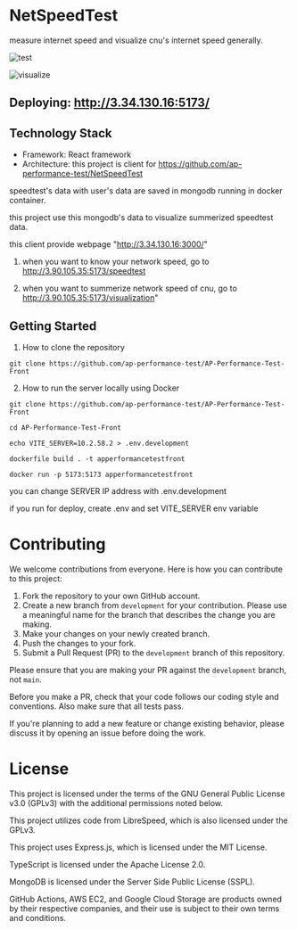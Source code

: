 # NetSpeedTest

measure internet speed and visualize cnu's internet speed generally.

![test](https://github.com/ap-performance-test/AP-Performance-Test-Front/assets/78422003/64f61783-2ed9-4003-98e3-a1fa9b658277)

![visualize]([https://github.com/ap-performance-test/AP-Performance-Test-Front/assets/78422003/b39c3613-345a-408b-a88c-82451483a699](https://github.com/ap-performance-test/AP-Performance-Test-Front/assets/78422003/7a448f66-7e25-42fa-abbd-857c1d3c9823))

## Deploying: http://3.34.130.16:5173/

## Technology Stack

- Framework: React framework
- Architecture: this project is client for https://github.com/ap-performance-test/NetSpeedTest

speedtest's data with user's data are saved in mongodb running in docker container.

this project use this mongodb's data to visualize summerized speedtest data.

this client provide webpage "http://3.34.130.16:3000/"

1. when you want to know your network speed, go to
   http://3.90.105.35:5173/speedtest

2. when you want to summerize network speed of cnu, go to
   http://3.90.105.35:5173/visualization"

## Getting Started

1. How to clone the repository

```
git clone https://github.com/ap-performance-test/AP-Performance-Test-Front
```

2. How to run the server locally using Docker

```
git clone https://github.com/ap-performance-test/AP-Performance-Test-Front

cd AP-Performance-Test-Front

echo VITE_SERVER=10.2.58.2 > .env.development

dockerfile build . -t apperformancetestfront

docker run -p 5173:5173 apperformancetestfront
```
you can change SERVER IP address with .env.development


if you run for deploy, create .env
and set VITE_SERVER env variable


# Contributing

We welcome contributions from everyone. Here is how you can contribute to this project:

1. Fork the repository to your own GitHub account.
2. Create a new branch from `development` for your contribution. Please use a meaningful name for the branch that describes the change you are making.
3. Make your changes on your newly created branch.
4. Push the changes to your fork.
5. Submit a Pull Request (PR) to the `development` branch of this repository.

Please ensure that you are making your PR against the `development` branch, not `main`.

Before you make a PR, check that your code follows our coding style and conventions. Also make sure that all tests pass.

If you're planning to add a new feature or change existing behavior, please discuss it by opening an issue before doing the work.

# License

This project is licensed under the terms of the GNU General Public License v3.0 (GPLv3) with the additional permissions noted below.

This project utilizes code from LibreSpeed, which is also licensed under the GPLv3.

This project uses Express.js, which is licensed under the MIT License.

TypeScript is licensed under the Apache License 2.0.

MongoDB is licensed under the Server Side Public License (SSPL).

GitHub Actions, AWS EC2, and Google Cloud Storage are products owned by their respective companies, and their use is subject to their own terms and conditions.
